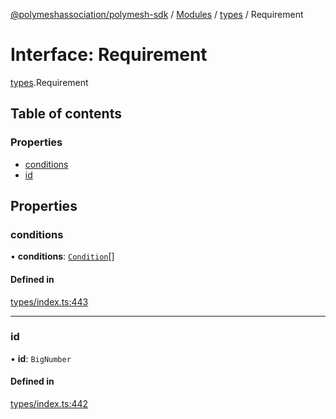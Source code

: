 [@polymeshassociation/polymesh-sdk](../README.md) / [Modules](../modules.md) / [types](../modules/types.md) / Requirement

# Interface: Requirement

[types](../modules/types.md).Requirement

## Table of contents

### Properties

- [conditions](types.Requirement.md#conditions)
- [id](types.Requirement.md#id)

## Properties

### conditions

• **conditions**: [`Condition`](../modules/types.md#condition)[]

#### Defined in

[types/index.ts:443](https://github.com/PolymathNetwork/polymesh-sdk/blob/31dfa0dc/src/types/index.ts#L443)

___

### id

• **id**: `BigNumber`

#### Defined in

[types/index.ts:442](https://github.com/PolymathNetwork/polymesh-sdk/blob/31dfa0dc/src/types/index.ts#L442)
